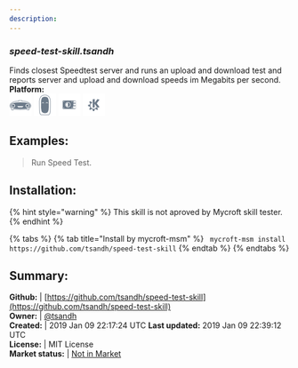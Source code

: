 ```yaml
---
description: 
---
```


### _speed-test-skill.tsandh_  
Finds closest Speedtest server and runs an upload and download test and reports
server and upload and download speeds im Megabits per second.  
**Platform:**  
 ![Mark I](../.gitbook/assets/mark-1-icon.png)  ![Mark II](../.gitbook/assets/mark-2-icon.png)  ![Picroft](../.gitbook/assets/picroft-icon.png)  ![plasmoid](../.gitbook/assets/kde.png)   
## Examples:  
> Run Speed Test.  
  
## Installation:  
{% hint style="warning" %}
This skill is not aproved by Mycroft skill tester.
{% endhint %}
    
{% tabs %}
{% tab title="Install by mycroft-msm" %}
``` mycroft-msm install https://github.com/tsandh/speed-test-skill```
{% endtab %}
  {% endtabs %}
    
## Summary:  
**Github:** | [https://github.com/tsandh/speed-test-skill](https://github.com/tsandh/speed-test-skill)  
**Owner:** | [@tsandh](https://github.com/tsandh)  
**Created:** | 2019 Jan 09 22:17:24 UTC  **Last updated:** 2019 Jan 09 22:39:12 UTC  
**License:** | MIT License  
**Market status:** | [Not in Market](https://market.mycroft.ai/skill/)  
